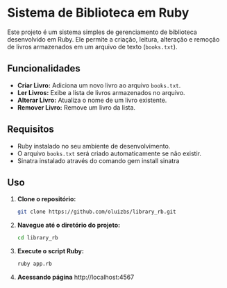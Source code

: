 # Sistema de Biblioteca em Ruby

Este projeto é um sistema simples de gerenciamento de biblioteca desenvolvido em Ruby. Ele permite a criação, leitura, alteração e remoção de livros armazenados em um arquivo de texto (`books.txt`). 

## Funcionalidades

- **Criar Livro:** Adiciona um novo livro ao arquivo `books.txt`.
- **Ler Livros:** Exibe a lista de livros armazenados no arquivo.
- **Alterar Livro:** Atualiza o nome de um livro existente.
- **Remover Livro:** Remove um livro da lista.

## Requisitos

- Ruby instalado no seu ambiente de desenvolvimento.
- O arquivo `books.txt` será criado automaticamente se não existir.
- Sinatra instalado através do comando gem install sinatra

## Uso

1. **Clone o repositório:**

   ```bash
   git clone https://github.com/oluizbs/library_rb.git
   ```

2. **Navegue até o diretório do projeto:**

   ```bash
   cd library_rb
   ```

3. **Execute o script Ruby:**

   ```bash
   ruby app.rb
   ```
4. **Acessando página**
  http://localhost:4567